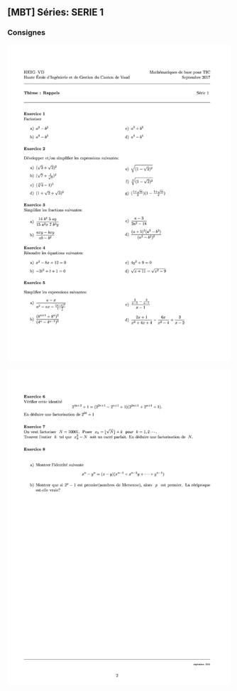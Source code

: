 ## [MBT] Séries: SERIE 1

### Consignes

   <p align="center"><img src="https://raw.githubusercontent.com/gottburgm/Share/master/PGITF/MBT/Exercices/2017-2018/PDF/SERIE1-0.jpg"/></p>
    
   <p align="center"><img src="https://raw.githubusercontent.com/gottburgm/Share/master/PGITF/MBT/Exercices/2017-2018/PDF/SERIE1-1.jpg"/></p> 